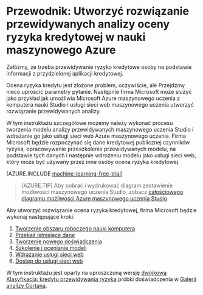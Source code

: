 <properties
    pageTitle="Przewidywanych rozwiązaniem ryzyko kredytowe z komputera nauki | Microsoft Azure"
    description="Szczegółowe instrukcje przedstawiający, jak utworzyć rozwiązanie przewidywanych analizy ocena ryzyka kredytowej w Azure maszynowego uczenia Studio."
    keywords="ryzyko kredytowe, rozwiązanie przewidywanych analizy i ocena ryzyka"
    services="machine-learning"
    documentationCenter=""
    authors="garyericson"
    manager="jhubbard"
    editor="cgronlun"/>

<tags
    ms.service="machine-learning"
    ms.workload="data-services"
    ms.tgt_pltfrm="na"
    ms.devlang="na"
    ms.topic="get-started-article"
    ms.date="09/16/2016"
    ms.author="garye"/>


# <a name="walkthrough-develop-a-predictive-analytics-solution-for-credit-risk-assessment-in-azure-machine-learning"></a>Przewodnik: Utworzyć rozwiązanie przewidywanych analizy oceny ryzyka kredytowej w nauki maszynowego Azure

Załóżmy, że trzeba przewidywanie ryzyko kredytowe osoby na podstawie informacji z przydzielonej aplikacji kredytowej.  

Ocena ryzyka kredytu jest złożone problem, oczywiście, ale Przejdźmy nieco uprościć parametry pytanie. Następnie firma Microsoft może służyć jako przykład jak umożliwia Microsoft Azure maszynowego uczenia z komputera nauki Studio i usługi sieci web maszynowego uczenia utworzyć rozwiązanie przewidywanych analizy.  

W tym instruktażu szczegółowe możemy należy wykonać procesu tworzenia modelu analizy przewidywanych maszynowego uczenia Studio i wdrażanie go jako usługi sieci web Azure maszynowego uczenia. Firma Microsoft będzie rozpoczynać się dane kredytowej publicznej czynników ryzyka, opracowywanie przeszkolenie przewidywanych modelu, na podstawie tych danych i następnie wdrożeniu modelu jako usługi sieci web, który może być używany przez inne osoby ocena ryzyka kredytowej.

[AZURE.INCLUDE [machine-learning-free-trial](../../includes/machine-learning-free-trial.md)]

<!-- -->

>[AZURE.TIP] Aby pobrać i wydrukować diagram zestawienie możliwości maszynowego uczenia Studio, zobacz [całościowego diagramu możliwości Azure maszynowego uczenia Studio](machine-learning-studio-overview-diagram.md).

Aby utworzyć rozwiązanie ocena ryzyka kredytowej, firma Microsoft będzie wykonaj następujące kroki:  

1.  [Tworzenie obszaru roboczego nauki komputera](machine-learning-walkthrough-1-create-ml-workspace.md)
2.  [Przekaż istniejące dane](machine-learning-walkthrough-2-upload-data.md)
3.  [Tworzenie nowego doświadczenia](machine-learning-walkthrough-3-create-new-experiment.md)
4.  [Szkolenie i ocenianie modeli](machine-learning-walkthrough-4-train-and-evaluate-models.md)
5.  [Wdrażanie usługi sieci web](machine-learning-walkthrough-5-publish-web-service.md)
6.  [Dostęp do usługi sieci web](machine-learning-walkthrough-6-access-web-service.md)

W tym instruktażu jest oparty na uproszczoną wersję [dwójkową Klasyfikacja: kredytu przewidywania ryzyka](http://go.microsoft.com/fwlink/?LinkID=525270) próbki doświadczenia w [Galerii analizy Cortana](http://gallery.cortanaintelligence.com/).

